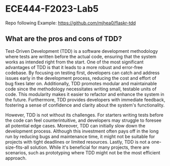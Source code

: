 # ECE444-F2023-Lab5

Repo following Example: https://github.com/mjhea0/flaskr-tdd

## What are the pros and cons of TDD? ##

Test-Driven Development (TDD) is a software development methodology where tests are written before the actual code, ensuring that the system works as intended right from the start. One of the most significant advantages of TDD is that it leads to a more robust and error-free codebase. By focusing on testing first, developers can catch and address issues early in the development process, reducing the cost and effort of bug fixes later on. Additionally, TDD promotes modular and maintainable code since the methodology necessitates writing small, testable units of code. This modularity makes it easier to refactor and enhance the system in the future. Furthermore, TDD provides developers with immediate feedback, fostering a sense of confidence and clarity about the system's functionality.

However, TDD is not without its challenges. For starters writing tests before the code can feel counterintuitive, and developers may struggle to foresee all potential edge cases. Moreover, TDD can initially slow down the development process. Although this investment often pays off in the long run by reducing bugs and maintenance time, it might not be suitable for projects with tight deadlines or limited resources. Lastly, TDD is not a one-size-fits-all solution. While it's beneficial for many projects, there are scenarios, such as prototyping where TDD might not be the most efficient approach.
